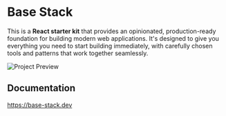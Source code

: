 # Base Stack

This is a **React starter kit** that provides an opinionated, production-ready foundation for building modern web applications. It's designed to give you everything you need to start building immediately, with carefully chosen tools and patterns that work together seamlessly.

![Project Preview](https://github.com/henry-phm/base-stack/blob/main/images/project-preview-1.png)

## Documentation

https://base-stack.dev
